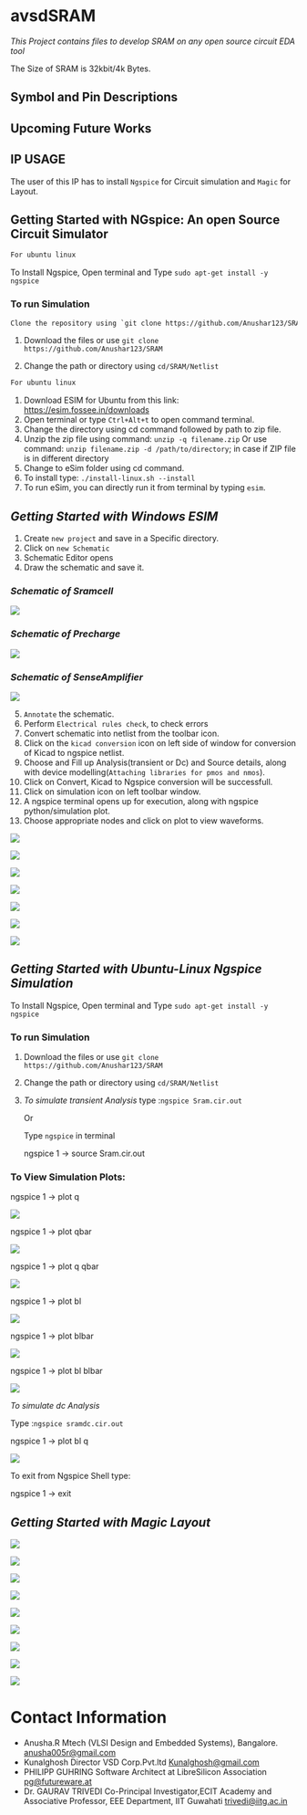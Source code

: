 
# avsdSRAM
*This Project contains files to develop SRAM on any open source circuit EDA tool*

The Size of SRAM is 32kbit/4k Bytes.

## Symbol and Pin Descriptions


## Upcoming Future Works



## IP USAGE

The user of this IP has to install `Ngspice` for Circuit simulation and `Magic` for Layout.

## Getting Started with NGspice: An open Source Circuit Simulator

```html
For ubuntu linux
```
To Install Ngspice, Open terminal and Type 
`sudo apt-get install -y ngspice`

### To run Simulation
```html
Clone the repository using `git clone https://github.com/Anushar123/SRAM`
```
1. Download the files or use `git clone https://github.com/Anushar123/SRAM`

2. Change the path or directory using `cd/SRAM/Netlist`


```html
For ubuntu linux
```
1. Download ESIM for Ubuntu from this link: https://esim.fossee.in/downloads
2. Open terminal or type `Ctrl+Alt+t` to open command terminal.
3. Change the directory using cd command followed by path to zip file.
4. Unzip the zip file using command: `unzip -q filename.zip` 
   Or use command: `unzip filename.zip -d /path/to/directory`; in case if ZIP file is in different directory
5. Change to eSim folder using cd command.
6. To install type: `./install-linux.sh --install`
7. To run eSim, you can directly run it from terminal by typing `esim`.
 
##  *Getting Started with Windows ESIM*
1. Create `new project` and save in a Specific directory.
2. Click on `new Schematic`
3. Schematic Editor opens
4. Draw the schematic and save it.

### *Schematic of Sramcell*
![](Circuit-Inv/Sram.PNG)


### *Schematic of Precharge*
![](Circuit-Inv/Precharge.PNG)


### *Schematic of SenseAmplifier*
![](Circuit-Inv/SenseAmplifier.PNG)


5. `Annotate` the schematic. 
6. Perform `Electrical rules check`, to check errors
7. Convert schematic into netlist from the toolbar icon. 
8. Click on the `kicad conversion` icon on left side of window for conversion of Kicad to ngspice netlist.
9. Choose and Fill up Analysis(transient or Dc) and Source details, along with device modelling(`Attaching libraries for pmos and nmos`). 
10. Click on Convert, Kicad to Ngspice conversion will be successfull.
11. Click on simulation icon on left toolbar window.
12. A ngspice terminal opens up for execution, along with ngspice python/simulation plot.
13. Choose appropriate nodes and click on plot to view waveforms.

![](Waveforms/Esim/Q.PNG)

![](Waveforms/Esim/Qbar.PNG)

![](Waveforms/Esim/QQbar.PNG)

![](Waveforms/Esim/BL.PNG)

![](Waveforms/Esim/BLbar.PNG)

![](Waveforms/Esim/BLBLbar.PNG)

![](Waveforms/Esim/BL-Q(Butterfly).PNG)


## *Getting Started with Ubuntu-Linux Ngspice Simulation*
To Install Ngspice, Open terminal and Type 
`sudo apt-get install -y ngspice`
### To run Simulation
1. Download the files or use `git clone https://github.com/Anushar123/SRAM`

2. Change the path or directory using `cd/SRAM/Netlist`

3. *To simulate transient Analysis* type :`ngspice Sram.cir.out`

   Or

   Type `ngspice` in terminal

   ngspice 1 -> source Sram.cir.out

### To View Simulation Plots:

ngspice 1 -> plot q

![](Waveforms/Ngspice/Q.PNG)

ngspice 1 -> plot qbar

 ![](Waveforms/Ngspice/Qbar.PNG)

ngspice 1 -> plot q qbar

 ![](Waveforms/Ngspice/Q-Qbar.PNG)
 
 ngspice 1 -> plot bl

 ![](Waveforms/Ngspice/BL.PNG)
 
 ngspice 1 -> plot blbar

 ![](Waveforms/Ngspice/BLbar.PNG)
 
 ngspice 1 -> plot bl blbar

 ![](Waveforms/Ngspice/BL-BLbar.PNG)
 
 
*To simulate dc Analysis*
 
Type :`ngspice sramdc.cir.out`

ngspice 1 -> plot bl q

![](Waveforms/Ngspice/BL-Q(Butterfly).PNG)

 
To exit from Ngspice Shell type:

ngspice 1 ->  exit

## *Getting Started with Magic Layout*

![](Circuit-Inv/Sram.PNG) 

![](Layout/Sram.PNG)

![](Layout/Sram-Width,height.PNG) 


![](Circuit-Inv/Precharge.PNG) 

![](Layout/Precharge.PNG)

![](Layout/Precharge-width,height.PNG) 


![](Circuit-Inv/SenseAmplifier.PNG) 

![](Layout/senseamplifier.PNG)

![](Layout/senseamplifier-width,height.PNG)

# Contact Information
* Anusha.R Mtech (VLSI Design and Embedded Systems), Bangalore. anusha005r@gmail.com
* Kunalghosh Director VSD Corp.Pvt.ltd Kunalghosh@gmail.com
* PHILIPP GUHRING Software Architect at LibreSilicon Association pg@futureware.at
* Dr. GAURAV TRIVEDI Co-Principal Investigator,ECIT Academy and Associative Professor, EEE Department, IIT Guwahati trivedi@iitg.ac.in

